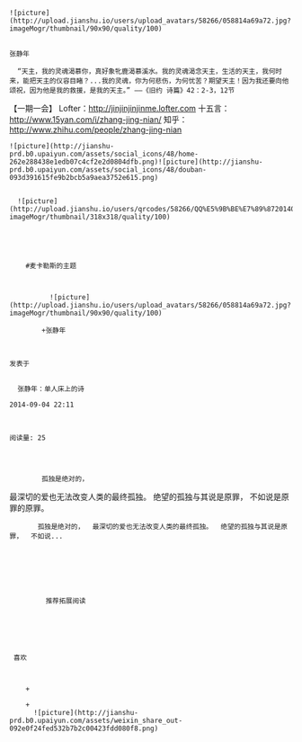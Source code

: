 
    
  
    ![picture](http://upload.jianshu.io/users/upload_avatars/58266/058814a69a72.jpg?imageMogr/thumbnail/90x90/quality/100)
    

    张静年
  
      “天主，我的灵魂渴慕你，真好象牝鹿渴慕溪水。我的灵魂渴念天主，生活的天主，我何时来，能把天主的仪容目睹？...我的灵魂，你为何悲伤，为何忧苦？期望天主！因为我还要向他颂祝，因为他是我的救援，是我的天主。” ——《旧约 诗篇》42：2-3，12节 
【一期一会】
Lofter：http://jinjinjinjinme.lofter.com
十五言：http://www.15yan.com/i/zhang-jing-nian/
知乎：http://www.zhihu.com/people/zhang-jing-nian


  
  
    ![picture](http://jianshu-prd.b0.upaiyun.com/assets/social_icons/48/home-262e288438e1edb07c4cf2e2d0804dfb.png)![picture](http://jianshu-prd.b0.upaiyun.com/assets/social_icons/48/douban-093d391615fe9b2bcb5a9aea3752e615.png)
  
    
      ![picture](http://upload.jianshu.io/users/qrcodes/58266/QQ%E5%9B%BE%E7%89%8720140806205724.jpg?imageMogr/thumbnail/318x318/quality/100)
    


    
      
        #麦卡勒斯的主题
        
          
            
              ![picture](http://upload.jianshu.io/users/upload_avatars/58266/058814a69a72.jpg?imageMogr/thumbnail/90x90/quality/100)
            
            +张静年
        
        
    
    发表于 

    
      张静年：单人床上的诗

    2014-09-04 22:11

    

    阅读量: 25
  


        
            孤独是绝对的，
  最深切的爱也无法改变人类的最终孤独。
  绝望的孤独与其说是原罪，
  不如说是原罪的原罪。

        
           孤独是绝对的，  最深切的爱也无法改变人类的最终孤独。  绝望的孤独与其说是原罪，  不如说...
      
    
    
      
      
      
          
             推荐拓展阅读
        
      
    
    
      
          
     喜欢

      
      
        +
                  
        +
          ![picture](http://jianshu-prd.b0.upaiyun.com/assets/weixin_share_out-092e0f24fed532b7b2c00423fdd080f8.png)
        
      
    
  


